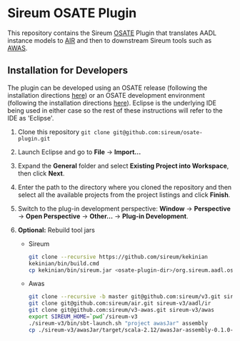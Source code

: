 # Sireum OSATE Plugin

This repository contains the Sireum [OSATE](http://osate.org) Plugin that translates AADL instance
models to [AIR](https://github.com/sireum/air) and then to downstream Sireum tools such as [AWAS](https://github.com/sireum/v3-awas).

## Installation for Developers 

The plugin can be developed using an OSATE release (following the installation
directions [here](http://osate.org/download-and-install.html)) or an OSATE
development environment (following the installation directions
[here](http://osate.org/setup-development.html)).  Eclipse is the underlying IDE
being used in either case so the rest of these instructions will refer to the
IDE as 'Eclipse'.

1. Clone this repository ``git clone git@github.com:sireum/osate-plugin.git``

1. Launch Eclipse and go to __File__ -> __Import...__  

1. Expand the __General__ folder and select __Existing Project into Workspace__, then click 
   __Next__.

1. Enter the path to the directory where you cloned the repository and then select all the 
   available projects from the project listings and click __Finish__.

1. Switch to the plug-in development perspective: __Window__ -> __Perspective__ -> 
   __Open Perspective__ -> __Other...__ -> __Plug-in Development__.

1. __Optional:__ Rebuild tool jars

   * Sireum
     
     ```bash
     git clone --recursive https://github.com/sireum/kekinian
     kekinian/bin/build.cmd
     cp kekinian/bin/sireum.jar <osate-plugin-dir>/org.sireum.aadl.osate/lib/sireum.jar
     ```
     
   * Awas
   
     ```bash
     git clone --recursive -b master git@github.com:sireum/v3.git sireum-v3
     git clone git@github.com:sireum/air.git sireum-v3/aadl/ir
     git clone git@github.com:sireum/v3-awas.git sireum-v3/awas
     export SIREUM_HOME=`pwd`/sireum-v3
     ./sireum-v3/bin/sbt-launch.sh "project awasJar" assembly
     cp ./sireum-v3/awasJar/target/scala-2.12/awasJar-assembly-0.1.0-SNAPSHOT.jar <ostate-plugin-dir>/org.sireum.aadl.osate.awas/lib/awasJar-assembly-0.1.0-SNAPSHOT.jar
     ```
